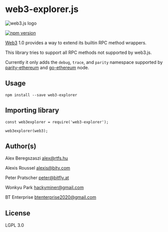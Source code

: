 # web3-explorer.js

![web3.js logo](https://raw.githubusercontent.com/ethereum/web3.js/1.0/assets/web3js.svg?sanitize=true)

[![npm version](https://badge.fury.io/js/web3-explorer.svg)](https://badge.fury.io/js/web3-explorer)

[Web3](https://github.com/ethereum/web3.js) 1.0 provides a way to extend its builtin RPC method wrappers.

This library tries to support all RPC methods not supported by web3.js.

Currently it only adds the `debug`, `trace`, and `parity` namespace supported by [parity-ethereum](https://github.com/paritytech/parity-ethereum) and [go-ethereum](https://github.com/ethereum/go-ethereum) node.

## Usage

`npm install --save web3-explorer`

## Importing library

`const web3explorer = require('web3-explorer');`

`web3explorer(web3);`

## Author(s)

Alex Beregszaszi <alex@rtfs.hu>

Alexis Roussel <alexis@bity.com>

Peter Pratscher <peter@bitfly.at>

Wonkyu Park <hackyminer@gmail.com>

BT Enterprise <btenterprise2020@gmail.com>

## License

LGPL 3.0
